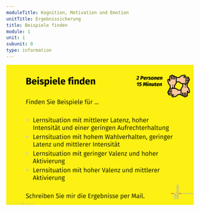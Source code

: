 ```yaml
---
moduleTitle: Kognition, Motivation und Emotion
unitTitle: Ergebnissicherung
title: Beispiele finden
module: 1
unit: 1
subunit: 0
type: information
---
```


![](beispiele_finden.PNG)